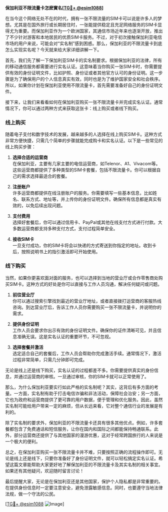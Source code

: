 **保加利亚不限流量卡怎麽實名[[TG💪+ @esim1088](https://t.me/s/esim1088)]**

在当今这个网络无处不在的时代，拥有一张不限流量的SIM卡可以说是许多人的梦想。尤其是在国外旅行或长期居住时，一张能提供稳定且充足网络服务的SIM卡显得尤为重要。而保加利亚作为一个欧洲国家，其通信市场近年来也逐渐开放，推出了不少针对游客和本地居民的优质SIM卡服务。不过，对于初次接触保加利亚电信市场的用户来说，可能会对“实名制”感到困惑。那么，保加利亚的不限流量卡到底怎么实现实名呢？今天就来给大家详细讲解一下。

首先，我们先了解一下保加利亚SIM卡的实名制要求。根据保加利亚的法律，所有的移动通信服务都需要进行实名认证。这意味着当你购买一张SIM卡时，你需要提供有效的身份证明文件，比如护照、身份证或者其他官方认可的身份证明。这一步骤是为了确保用户的个人信息真实有效，同时也是为了维护国家安全和社会秩序。所以，如果你计划在保加利亚使用不限流量卡，首先需要准备好自己的身份证明文件。

接下来，让我们来看看如何在保加利亚购买一张不限流量卡并完成实名认证。通常情况下，你可以通过两种方式来获取这张卡：线上购买或者线下购买。

### 线上购买

随着电子支付和数字技术的发展，越来越多的人选择在线上购买SIM卡。这种方式非常方便快捷，只需几个简单的步骤就能完成购卡和实名认证。以下是一些常见的线上购买步骤：

1. **选择合适的运营商**  
   在保加利亚，主要有几家主要的电信运营商，如Telenor、A1、Vivacom等。这些运营商都提供了多种类型的SIM卡套餐，包括不限流量卡。你可以根据自己的需求选择最适合的套餐。

2. **注册账户**  
   许多运营商都提供在线注册账户的服务。你需要填写一些基本信息，比如姓名、联系方式、地址等，并上传你的身份证明文件。确保所有信息都是真实有效的，以免后续出现问题。

3. **支付费用**  
   选择好套餐后，你可以通过信用卡、PayPal或其他在线支付方式进行付款。大多数运营商都支持多种支付方式，支付过程简单安全。

4. **接收SIM卡**  
   一旦支付成功，你的SIM卡将会以快递的方式寄送到你指定的地址。收到卡后，按照说明书上的指引激活即可开始使用。

### 线下购买

当然，如果你更喜欢面对面的服务，也可以选择到当地的营业厅或合作零售商处购买SIM卡。这种方式的好处是你可以直接与工作人员沟通，解决任何疑问或问题。

1. **前往营业厅**  
   你可以通过搜索引擎找到最近的营业厅地址，或者直接拨打运营商的客服热线咨询。到达营业厅后，告诉工作人员你需要购买一张不限流量卡，并说明你的需求。

2. **提供身份证明**  
   工作人员会要求你出示有效的身份证明文件。确保你的证件清晰可见，并且信息准确无误。这是实名认证的重要环节，不可忽视。

3. **选择套餐并激活**  
   选定适合自己的套餐后，工作人员会帮助你完成激活手续。通常情况下，激活过程非常简单，只需几分钟即可完成。

无论是线上还是线下购买，实名认证的过程都差不多。你需要提供真实的身份信息，并通过运营商的审核。一旦通过审核，你的SIM卡就可以正常使用了。

那么，为什么保加利亚要实行如此严格的实名制呢？其实，这背后有多方面的考量。一方面，实名制有助于打击电信诈骗和非法活动，保障社会治安；另一方面，它也为政府和运营商提供了更可靠的用户数据，便于管理和优化服务。因此，虽然实名制可能给用户带来一定的麻烦，但从长远来看，它对整个通信行业的发展是有利的。

除了实名制的要求外，保加利亚的不限流量卡还具有很多其他优点。例如，许多套餐都包含了免费通话和短信服务，让你在国内和国际之间都能保持畅通联系。此外，部分运营商还提供了与其他国家的漫游优惠，这对于经常跨国旅行的人来说是一个极大的便利。

总之，在保加利亚购买一张不限流量卡并不难，只要按照正确的流程操作即可。无论是线上还是线下，只要你准备好了身份证明文件，就可以轻松搞定实名认证。希望这篇文章能帮助大家更好地了解保加利亚的不限流量卡及其实名制的相关事宜。如果还有其他疑问，欢迎随时留言讨论！

最后提醒大家，无论是在保加利亚还是其他国家，保护个人隐私都是非常重要的。在提供身份信息时一定要注意安全，避免泄露敏感信息。同时，也要遵守当地法律法规，做一个守法的公民。

[[TG💪+ @esim1088](https://t.me/s/esim1088) ![Image](https://i.postimg.cc/4NQfJmqS/Snipaste-2025-05-13-00-14-12.png)]